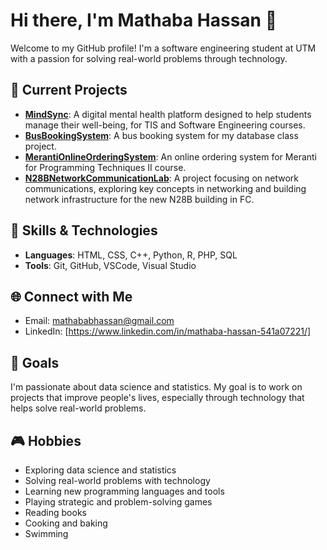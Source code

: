 # Hi there, I'm Mathaba Hassan 👋

Welcome to my GitHub profile! I'm a software engineering student at UTM with a passion for solving real-world problems through technology.

## 🌱 Current Projects
- **[MindSync](https://github.com/mathababhassan/MindSync)**: A digital mental health platform designed to help students manage their well-being, for TIS and Software Engineering courses.
- **[BusBookingSystem](https://github.com/mathababhassan/BusBookingSystem)**: A bus booking system for my database class project.
- **[MerantiOnlineOrderingSystem](https://github.com/mathababhassan/MerantiOnlineOrderingSystem)**: An online ordering system for Meranti for Programming Techniques II course.
- **[N28BNetworkCommunicationLab](https://github.com/mathababhassan/N28BNetworkCommunicationLab)**: A project focusing on network communications, exploring key concepts in networking and building network infrastructure for the new N28B building in FC.
## 🚀 Skills & Technologies
- **Languages**: HTML, CSS, C++, Python, R, PHP, SQL
- **Tools**: Git, GitHub, VSCode, Visual Studio

## 🌐 Connect with Me
- Email: [mathababhassan@gmail.com](mailto:mathababhassan@gmail.com)
- LinkedIn: [https://www.linkedin.com/in/mathaba-hassan-541a07221/]
  
## 🎯 Goals
I'm passionate about data science and statistics. My goal is to work on projects that improve people's lives, especially through technology that helps solve real-world problems.

## 🎮 Hobbies
- Exploring data science and statistics
- Solving real-world problems with technology
- Learning new programming languages and tools
- Playing strategic and problem-solving games
- Reading books
- Cooking and baking
- Swimming
